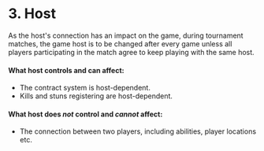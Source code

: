 # 3. Host

As the host's connection has an impact on the game, during tournament matches, the game host is to be changed after every game unless all players participating in the match agree to keep playing with the same host.

#### What host controls and can affect:

* The contract system is host-dependent.
* Kills and stuns registering are host-dependent.

#### What host does _not_ control and _cannot_ affect:

* The connection between two players, including abilities, player locations etc.
